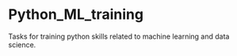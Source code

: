 # Python_ML_training
Tasks for training python skills related to machine learning and data science.
